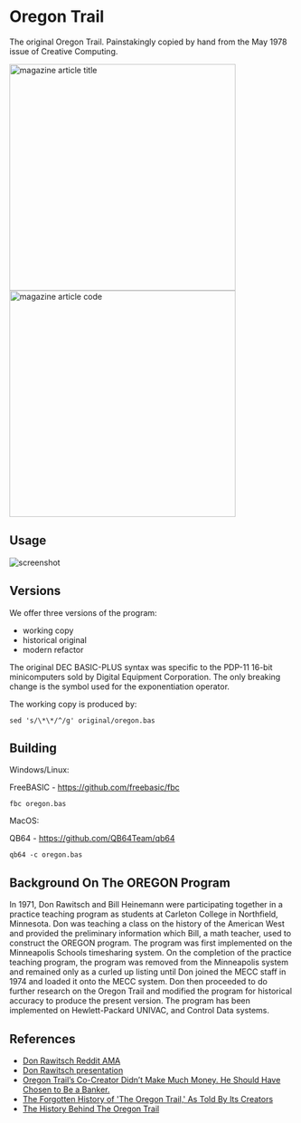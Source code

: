 Oregon Trail
============

The original Oregon Trail. Painstakingly copied by hand from the May 1978
issue of Creative Computing.

<img width="400" alt="magazine article title" src="https://github.com/user-attachments/assets/491481ca-03d2-4cef-bf9d-908c6bd038a1"><img width="400" alt="magazine article code" src="https://github.com/user-attachments/assets/fbb6ae7e-adfa-4136-9ed1-11dd98de0f33">

## Usage

![screenshot](https://i.imgur.com/EW2vHKg.png)

## Versions

We offer three versions of the program:
- working copy
- historical original
- modern refactor

The original DEC BASIC-PLUS syntax was specific to the PDP-11 16-bit minicomputers
sold by Digital Equipment Corporation. The only breaking change is the symbol used
for the exponentiation operator.

The working copy is produced by:

```
sed 's/\*\*/^/g' original/oregon.bas
```

## Building

Windows/Linux:

FreeBASIC - https://github.com/freebasic/fbc

```
fbc oregon.bas
```

MacOS:

QB64 - https://github.com/QB64Team/qb64

```
qb64 -c oregon.bas
```

Background On The OREGON Program
--------------------------------

In 1971, Don Rawitsch and Bill Heinemann were participating together in
a practice teaching program as students at Carleton College in Northfield,
Minnesota. Don was teaching a class on the history of the American West
and provided the preliminary information which Bill, a math teacher,
used to construct the OREGON program. The program was first implemented
on the Minneapolis Schools timesharing system. On the completion of the
practice teaching program, the program was removed from the Minneapolis
system and remained only as a curled up listing until Don joined the
MECC staff in 1974 and loaded it onto the MECC system. Don then proceeded
to do further research on the Oregon Trail and modified the program for
historical accuracy to produce the present version. The program has been
implemented on Hewlett-Packard UNIVAC, and Control Data systems.

References
----------

* [Don Rawitsch Reddit AMA](https://www.reddit.com/r/IAmA/comments/43ooqf/i_am_don_rawitsch_a_coinventor_of_the_original)
* [Don Rawitsch presentation](http://www.gdcvault.com/play/1024251/Classic-Game-Postmortem-Oregon-Trail)
* [Oregon Trail’s Co-Creator Didn’t Make Much Money. He Should Have Chosen to Be a Banker.](http://www.slate.com/blogs/future_tense/2016/02/01/oregon_trail_co_creator_don_rawitsch_answers_questions_in_reddit_ama_about.html)
* [The Forgotten History of 'The Oregon Trail,' As Told By Its Creators](https://motherboard.vice.com/en_us/article/qkx8vw/the-forgotten-history-of-the-oregon-trail-as-told-by-its-creators)
* [The History Behind The Oregon Trail](https://www.wired.com/2007/06/the-history-beh)

